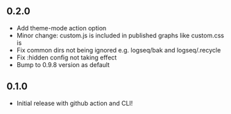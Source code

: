 ## 0.2.0
* Add theme-mode action option
* Minor change: custom.js is included in published graphs like custom.css is
* Fix common dirs not being ignored e.g. logseq/bak and logseq/.recycle
* Fix :hidden config not taking effect
* Bump to 0.9.8 version as default

## 0.1.0
* Initial release with github action and CLI!
